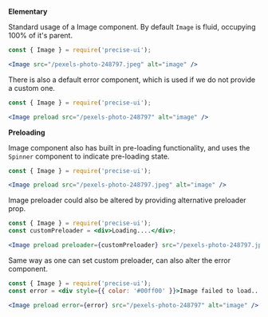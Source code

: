 **Elementary**

Standard usage of a Image component. By default `Image` is fluid, occupying 100% of it's parent.

```jsx { "props": { "data-wait": 500 } }
const { Image } = require('precise-ui');

<Image src="/pexels-photo-248797.jpeg" alt="image" />
```

There is also a default error component, which is used if we do not provide a custom one.

```jsx { "props": { "data-wait": 500 } }
const { Image } = require('precise-ui');

<Image preload src="/pexels-photo-248797" alt="image" />
```

**Preloading**

Image component also has built in pre-loading functionality, and uses the `Spinner` component to indicate pre-loading state.

```jsx { "props": { "data-wait": 500 } }
const { Image } = require('precise-ui');

<Image preload src="/pexels-photo-248797.jpeg" alt="image" />
```

Image preloader could also be altered by providing alternative preloader prop.

```jsx { "props": { "data-wait": 500 } }
const { Image } = require('precise-ui');
const customPreloader = <div>Loading....</div>;

<Image preload preloader={customPreloader} src="/pexels-photo-248797.jpeg" alt="image" />
```

Same way as one can set custom preloader, can also alter the error component.

```jsx { "props": { "data-wait": 500 } }
const { Image } = require('precise-ui');
const error = <div style={{ color: '#00ff00' }}>Image failed to load....</div>;

<Image preload error={error} src="/pexels-photo-248797" alt="image" />
```
